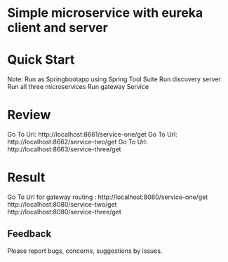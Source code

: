 # Simple microservice with eureka client and server



# Quick Start
Note: Run as Springbootapp using Spring Tool Suite
Run discovery server
Run all three microservices
Run gateway Service

# Review
Go To Url: http://localhost:8661/service-one/get
Go To Url: http://localhost:8662/service-two/get
Go To Url: http://localhost:8663/service-three/get

# Result
Go To Url for gateway routing :
http://localhost:8080/service-one/get    
http://localhost:8080/service-two/get    
http://localhost:8080/service-three/get   

## Feedback

Please report bugs, concerns, suggestions by issues.
